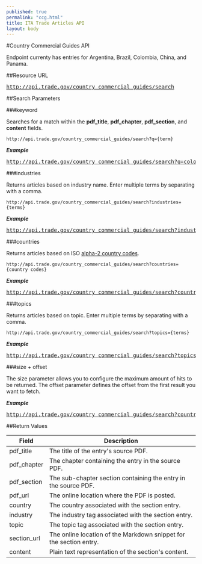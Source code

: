 ```yaml
---
published: true
permalink: "ccg.html"
title: ITA Trade Articles API
layout: body
---
```


#Country Commercial Guides API

Endpoint currenty has entries for Argentina, Brazil, Colombia, China, and Panama.

##Resource URL

<div><a href="http://api.trade.gov/country_commercial_guides/search"><pre>http://api.trade.gov/country_commercial_guides/search</pre></a></div>


##Search Parameters

###keyword

Searches for a match within the **pdf_title**, **pdf_chapter**, **pdf_section**, and **content** fields.

    http://api.trade.gov/country_commercial_guides/search?q={term}

**_Example_**

<div><a href="http://api.trade.gov/country_commercial_guides/search?q=colombia investment"><pre>http://api.trade.gov/country_commercial_guides/search?q=colombia investment</pre></a></div>


###industries

Returns articles based on industry name.  Enter multiple terms by separating with a comma.

    http://api.trade.gov/country_commercial_guides/search?industries={terms}

**_Example_**

<div><a href="http://api.trade.gov/country_commercial_guides/search?industries=Automotive,Education"><pre>http://api.trade.gov/country_commercial_guides/search?industries=Automotive,Education</pre></a></div>


###countries

Returns articles based on ISO [alpha-2 country codes](http://www.iso.org/iso/home/standards/country_codes/country_names_and_code_elements.htm).

    http://api.trade.gov/country_commercial_guides/search?countries={country codes}

**_Example_**

<div><a href="http://api.trade.gov/country_commercial_guides/search?countries=CO,PA"><pre>http://api.trade.gov/country_commercial_guides/search?countries=CO,PA</pre></a></div>


###topics

Returns articles based on topic.  Enter multiple terms by separating with a comma.

    http://api.trade.gov/country_commercial_guides/search?topics={terms}

**_Example_**

<div><a href="http://api.trade.gov/country_commercial_guides/search?topics=Market Overview"><pre>http://api.trade.gov/country_commercial_guides/search?topics=Market Overview</pre></a></div>


###size + offset

The size parameter allows you to configure the maximum amount of hits to be returned. The offset parameter defines the offset from the first result you want to fetch.

**_Example_**

<div><a href="http://api.trade.gov/country_commercial_guides/search?countries=CO&size=1&offset=1"><pre>http://api.trade.gov/country_commercial_guides/search?countries=CO&size=1&offset=1</pre></a></div>


##Return Values

| Field              | Description                             |
| ------------------ | --------------------------------------- |
| pdf_title                 | The title of the entry's source PDF.           |
| pdf_chapter        	 | The chapter containing the entry in the source PDF. |
| pdf_section             | The sub-chapter section containing the entry in the source PDF. |
| pdf_url       | The online location where the PDF is posted.  |
| country          | The country associated with the section entry.  |
| industry          | The industry tag associated with the section entry.         |
| topic             | The topic tag associated with the section entry.    |
| section_url          | The online location of the Markdown snippet for the section entry.  |
| content           | Plain text representation of the section's content.  |
